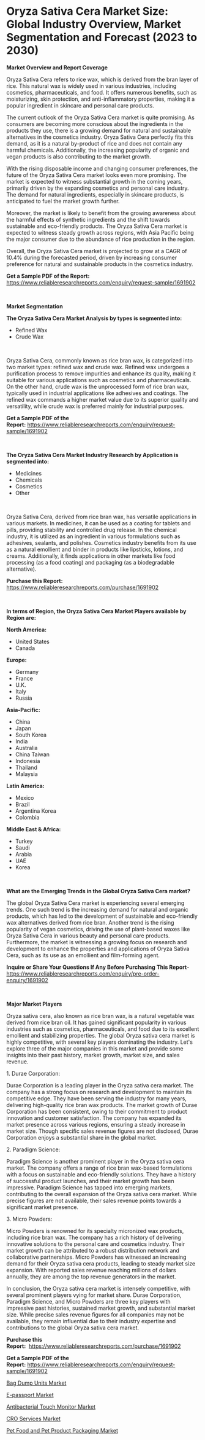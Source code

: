 <p><h1>Oryza Sativa Cera Market Size: Global Industry Overview, Market Segmentation and Forecast (2023 to 2030)</h1></p><p><strong>Market Overview and Report Coverage</strong></p>
<p><p>Oryza Sativa Cera refers to rice wax, which is derived from the bran layer of rice. This natural wax is widely used in various industries, including cosmetics, pharmaceuticals, and food. It offers numerous benefits, such as moisturizing, skin protection, and anti-inflammatory properties, making it a popular ingredient in skincare and personal care products.</p><p>The current outlook of the Oryza Sativa Cera market is quite promising. As consumers are becoming more conscious about the ingredients in the products they use, there is a growing demand for natural and sustainable alternatives in the cosmetics industry. Oryza Sativa Cera perfectly fits this demand, as it is a natural by-product of rice and does not contain any harmful chemicals. Additionally, the increasing popularity of organic and vegan products is also contributing to the market growth.</p><p>With the rising disposable income and changing consumer preferences, the future of the Oryza Sativa Cera market looks even more promising. The market is expected to witness substantial growth in the coming years, primarily driven by the expanding cosmetics and personal care industry. The demand for natural ingredients, especially in skincare products, is anticipated to fuel the market growth further.</p><p>Moreover, the market is likely to benefit from the growing awareness about the harmful effects of synthetic ingredients and the shift towards sustainable and eco-friendly products. The Oryza Sativa Cera market is expected to witness steady growth across regions, with Asia Pacific being the major consumer due to the abundance of rice production in the region.</p><p>Overall, the Oryza Sativa Cera market is projected to grow at a CAGR of 10.4% during the forecasted period, driven by increasing consumer preference for natural and sustainable products in the cosmetics industry.</p></p>
<p><strong>Get a Sample PDF of the Report:</strong> <a href="https://www.reliableresearchreports.com/enquiry/request-sample/1691902">https://www.reliableresearchreports.com/enquiry/request-sample/1691902</a></p>
<p>&nbsp;</p>
<p><strong>Market Segmentation</strong></p>
<p><strong>The Oryza Sativa Cera Market Analysis by types is segmented into:</strong></p>
<p><ul><li>Refined Wax</li><li>Crude Wax</li></ul></p>
<p>&nbsp;</p>
<p><p>Oryza Sativa Cera, commonly known as rice bran wax, is categorized into two market types: refined wax and crude wax. Refined wax undergoes a purification process to remove impurities and enhance its quality, making it suitable for various applications such as cosmetics and pharmaceuticals. On the other hand, crude wax is the unprocessed form of rice bran wax, typically used in industrial applications like adhesives and coatings. The refined wax commands a higher market value due to its superior quality and versatility, while crude wax is preferred mainly for industrial purposes.</p></p>
<p><strong>Get a Sample PDF of the Report:</strong>&nbsp;<a href="https://www.reliableresearchreports.com/enquiry/request-sample/1691902">https://www.reliableresearchreports.com/enquiry/request-sample/1691902</a></p>
<p>&nbsp;</p>
<p><strong>The Oryza Sativa Cera Market Industry Research by Application is segmented into:</strong></p>
<p><ul><li>Medicines</li><li>Chemicals</li><li>Cosmetics</li><li>Other</li></ul></p>
<p>&nbsp;</p>
<p><p>Oryza Sativa Cera, derived from rice bran wax, has versatile applications in various markets. In medicines, it can be used as a coating for tablets and pills, providing stability and controlled drug release. In the chemical industry, it is utilized as an ingredient in various formulations such as adhesives, sealants, and polishes. Cosmetics industry benefits from its use as a natural emollient and binder in products like lipsticks, lotions, and creams. Additionally, it finds applications in other markets like food processing (as a food coating) and packaging (as a biodegradable alternative).</p></p>
<p><strong>Purchase this Report:</strong>&nbsp; <a href="https://www.reliableresearchreports.com/purchase/1691902">https://www.reliableresearchreports.com/purchase/1691902</a></p>
<p>&nbsp;</p>
<p><strong>In terms of Region, the Oryza Sativa Cera Market Players available by Region are:</strong></p>
<p>
    <p> <strong> North America: </strong>
        <ul>
            <li>United States</li>
            <li>Canada</li>
        </ul>
        </p> 
    <p> <strong> Europe: </strong>
        <ul>
            <li>Germany</li>
            <li>France</li>
            <li>U.K.</li>
            <li>Italy</li>
            <li>Russia</li>
        </ul>
        </p> 
    <p> <strong> Asia-Pacific: </strong>
        <ul>
            <li>China</li>
            <li>Japan</li>
            <li>South Korea</li>
            <li>India</li>
            <li>Australia</li>
            <li>China Taiwan</li>
            <li>Indonesia</li>
            <li>Thailand</li>
            <li>Malaysia</li>
        </ul>
        </p> 
    <p> <strong> Latin America: </strong>
        <ul>
            <li>Mexico</li>
            <li>Brazil</li>
            <li>Argentina Korea</li>
            <li>Colombia</li>
        </ul>
        </p> 
    <p> <strong> Middle East & Africa: </strong>
        <ul>
            <li>Turkey</li>
            <li>Saudi</li>
            <li>Arabia</li>
            <li>UAE</li>
            <li>Korea</li>
        </ul>
    </p>
    </p>
<p>&nbsp;</p>
<p><strong>What are the Emerging Trends in the Global Oryza Sativa Cera market?</strong></p>
<p><p>The global Oryza Sativa Cera market is experiencing several emerging trends. One such trend is the increasing demand for natural and organic products, which has led to the development of sustainable and eco-friendly wax alternatives derived from rice bran. Another trend is the rising popularity of vegan cosmetics, driving the use of plant-based waxes like Oryza Sativa Cera in various beauty and personal care products. Furthermore, the market is witnessing a growing focus on research and development to enhance the properties and applications of Oryza Sativa Cera, such as its use as an emollient and film-forming agent.</p></p>
<p><strong>Inquire or Share Your Questions If Any Before Purchasing This Report</strong>- <a href="https://www.reliableresearchreports.com/enquiry/pre-order-enquiry/1691902">https://www.reliableresearchreports.com/enquiry/pre-order-enquiry/1691902</a></p>
<p>&nbsp;</p>
<p><strong>Major Market Players</strong></p>
<p><p>Oryza sativa cera, also known as rice bran wax, is a natural vegetable wax derived from rice bran oil. It has gained significant popularity in various industries such as cosmetics, pharmaceuticals, and food due to its excellent emollient and stabilizing properties. The global Oryza sativa cera market is highly competitive, with several key players dominating the industry. Let's explore three of the major companies in this market and provide some insights into their past history, market growth, market size, and sales revenue.</p><p>1. Durae Corporation:</p><p>Durae Corporation is a leading player in the Oryza sativa cera market. The company has a strong focus on research and development to maintain its competitive edge. They have been serving the industry for many years, delivering high-quality rice bran wax products. The market growth of Durae Corporation has been consistent, owing to their commitment to product innovation and customer satisfaction. The company has expanded its market presence across various regions, ensuring a steady increase in market size. Though specific sales revenue figures are not disclosed, Durae Corporation enjoys a substantial share in the global market.</p><p>2. Paradigm Science:</p><p>Paradigm Science is another prominent player in the Oryza sativa cera market. The company offers a range of rice bran wax-based formulations with a focus on sustainable and eco-friendly solutions. They have a history of successful product launches, and their market growth has been impressive. Paradigm Science has tapped into emerging markets, contributing to the overall expansion of the Oryza sativa cera market. While precise figures are not available, their sales revenue points towards a significant market presence.</p><p>3. Micro Powders:</p><p>Micro Powders is renowned for its specialty micronized wax products, including rice bran wax. The company has a rich history of delivering innovative solutions to the personal care and cosmetics industry. Their market growth can be attributed to a robust distribution network and collaborative partnerships. Micro Powders has witnessed an increasing demand for their Oryza sativa cera products, leading to steady market size expansion. With reported sales revenue reaching millions of dollars annually, they are among the top revenue generators in the market.</p><p>In conclusion, the Oryza sativa cera market is intensely competitive, with several prominent players vying for market share. Durae Corporation, Paradigm Science, and Micro Powders are three key players with impressive past histories, sustained market growth, and substantial market size. While precise sales revenue figures for all companies may not be available, they remain influential due to their industry expertise and contributions to the global Oryza sativa cera market.</p></p>
<p><strong>Purchase this Report:</strong>&nbsp;&nbsp;<a href="https://www.reliableresearchreports.com/purchase/1691902">https://www.reliableresearchreports.com/purchase/1691902</a></p>
<p></p>
<p><strong>Get a Sample PDF of the Report:</strong>&nbsp;<a href="https://www.reliableresearchreports.com/enquiry/request-sample/1691902">https://www.reliableresearchreports.com/enquiry/request-sample/1691902</a></p>
<p><p><a href="https://medium.com/@jackybrekke/bag-dump-units-market-analysis-and-sze-forecasted-for-period-from-2023-to-2030-43899a87c94b">Bag Dump Units Market</a></p><p><a href="https://www.linkedin.com/pulse/e-passport-market-insights-players-forecast-till-2030/">E-passport Market</a></p><p><a href="https://medium.com/@deronwisoky1977/antibacterial-touch-monitor-market-the-key-to-successful-business-strategy-forecast-till-2030-c09b57984750">Antibacterial Touch Monitor Market</a></p><p><a href="https://www.linkedin.com/pulse/cro-services-market-share-amp-new-trends-analysis-report/">CRO Services Market</a></p><p><a href="https://www.linkedin.com/pulse/pet-food-product-packaging-market-research-report-provides-odsee/">Pet Food and Pet Product Packaging Market</a></p></p>